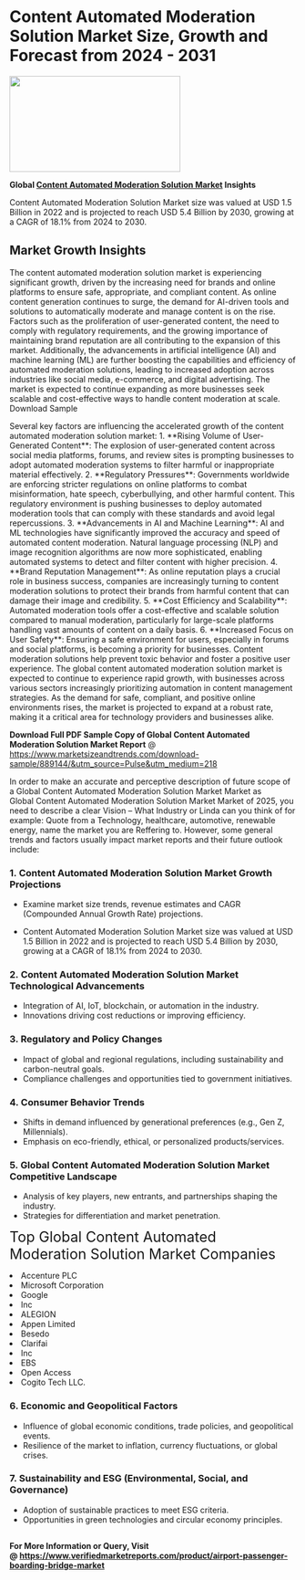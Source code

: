 <H1>Content Automated Moderation Solution Market Size, Growth and Forecast from 2024 - 2031</H1><img class="aligncenter size-medium wp-image-584254" src="https://thirdeyenews.in/wp-content/uploads/2024/09/Global-Market-Research-300x168.jpeg" alt="" width="300" height="168" /><p><strong>Global&nbsp;<a href="https://www.marketsizeandtrends.com/download-sample/889144/&amp;utm_source=Pulse&amp;utm_medium=218">Content Automated Moderation Solution Market</a> Insights</strong></p><p>Content Automated Moderation Solution Market size was valued at USD 1.5 Billion in 2022 and is projected to reach USD 5.4 Billion by 2030, growing at a CAGR of 18.1% from 2024 to 2030.</p><p><h2>Market Growth Insights</h2> <p>The content automated moderation solution market is experiencing significant growth, driven by the increasing need for brands and online platforms to ensure safe, appropriate, and compliant content. As online content generation continues to surge, the demand for AI-driven tools and solutions to automatically moderate and manage content is on the rise. Factors such as the proliferation of user-generated content, the need to comply with regulatory requirements, and the growing importance of maintaining brand reputation are all contributing to the expansion of this market. Additionally, the advancements in artificial intelligence (AI) and machine learning (ML) are further boosting the capabilities and efficiency of automated moderation solutions, leading to increased adoption across industries like social media, e-commerce, and digital advertising. The market is expected to continue expanding as more businesses seek scalable and cost-effective ways to handle content moderation at scale. Download Sample</p> <p>Several key factors are influencing the accelerated growth of the content automated moderation solution market: 1. **Rising Volume of User-Generated Content**: The explosion of user-generated content across social media platforms, forums, and review sites is prompting businesses to adopt automated moderation systems to filter harmful or inappropriate material effectively. 2. **Regulatory Pressures**: Governments worldwide are enforcing stricter regulations on online platforms to combat misinformation, hate speech, cyberbullying, and other harmful content. This regulatory environment is pushing businesses to deploy automated moderation tools that can comply with these standards and avoid legal repercussions. 3. **Advancements in AI and Machine Learning**: AI and ML technologies have significantly improved the accuracy and speed of automated content moderation. Natural language processing (NLP) and image recognition algorithms are now more sophisticated, enabling automated systems to detect and filter content with higher precision. 4. **Brand Reputation Management**: As online reputation plays a crucial role in business success, companies are increasingly turning to content moderation solutions to protect their brands from harmful content that can damage their image and credibility. 5. **Cost Efficiency and Scalability**: Automated moderation tools offer a cost-effective and scalable solution compared to manual moderation, particularly for large-scale platforms handling vast amounts of content on a daily basis. 6. **Increased Focus on User Safety**: Ensuring a safe environment for users, especially in forums and social platforms, is becoming a priority for businesses. Content moderation solutions help prevent toxic behavior and foster a positive user experience. The global content automated moderation solution market is expected to continue to experience rapid growth, with businesses across various sectors increasingly prioritizing automation in content management strategies. As the demand for safe, compliant, and positive online environments rises, the market is projected to expand at a robust rate, making it a critical area for technology providers and businesses alike. </p><p><span class=""><strong>Download Full PDF Sample Copy of Global Content Automated Moderation Solution Market Report</strong> @ <a href="https://www.marketsizeandtrends.com/download-sample/889144/&amp;utm_source=Pulse&amp;utm_medium=218" target="_blank">https://www.marketsizeandtrends.com/download-sample/889144/&amp;utm_source=Pulse&amp;utm_medium=218</a></span></p><p>In order to make an accurate and perceptive description of future scope of a Global&nbsp;Content Automated Moderation Solution Market Market as Global&nbsp;Content Automated Moderation Solution Market Market of 2025, you need to describe a clear Vision &ndash; What Industry or Linda can you think of for example: Quote from a Technology, healthcare, automotive, renewable energy, name the market you are Reffering to. However, some general trends and factors usually impact market reports and their future outlook include:</p><h3>1.&nbsp;<strong>Content Automated Moderation Solution Market Growth Projections</strong></h3><ul><li>Examine market size trends, revenue estimates and CAGR (Compounded Annual Growth Rate) projections.</li><li><p>Content Automated Moderation Solution Market size was valued at USD 1.5 Billion in 2022 and is projected to reach USD 5.4 Billion by 2030, growing at a CAGR of 18.1% from 2024 to 2030.</p></li></ul><h3>2.&nbsp;<strong>Content Automated Moderation Solution Market Technological Advancements</strong></h3><ul><li>Integration of AI, IoT, blockchain, or automation in the industry.</li><li>Innovations driving cost reductions or improving efficiency.</li></ul><h3>3.&nbsp;<strong>Regulatory and Policy Changes</strong></h3><ul><li>Impact of global and regional regulations, including sustainability and carbon-neutral goals.</li><li>Compliance challenges and opportunities tied to government initiatives.</li></ul><h3>4.&nbsp;<strong>Consumer Behavior Trends</strong></h3><ul><li>Shifts in demand influenced by generational preferences (e.g., Gen Z, Millennials).</li><li>Emphasis on eco-friendly, ethical, or personalized products/services.</li></ul><h3>5.&nbsp;<strong>Global Content Automated Moderation Solution Market Competitive Landscape</strong></h3><ul><li>Analysis of key players, new entrants, and partnerships shaping the industry.</li><li>Strategies for differentiation and market penetration.</li></ul><p data-pm-slice="1 1 []"><span style="color: inherit; font-family: inherit; font-size: 25px;">Top Global Content Automated Moderation Solution Market Companies</span></p><div class="" data-test-id=""><p><li>Accenture PLC</li><li> Microsoft Corporation</li><li> Google</li><li> Inc</li><li> ALEGION</li><li> Appen Limited</li><li> Besedo</li><li> Clarifai</li><li> Inc</li><li> EBS</li><li> Open Access</li><li> Cogito Tech LLC.</li></p></div><h3>6.&nbsp;<strong>Economic and Geopolitical Factors</strong></h3><ul><li>Influence of global economic conditions, trade policies, and geopolitical events.</li><li>Resilience of the market to inflation, currency fluctuations, or global crises.</li></ul><h3>7.&nbsp;<strong>Sustainability and ESG (Environmental, Social, and Governance)</strong></h3><ul><li>Adoption of sustainable practices to meet ESG criteria.</li><li>Opportunities in green technologies and circular economy principles.</li></ul><h2><strong style="font-size: 14px;">For More Information or Query, Visit @&nbsp;</strong><a style="background-color: #ffffff; font-size: 14px;" href="https://www.marketsizeandtrends.com/report/content-automated-moderation-solution-market-/" target="_blank">https://www.verifiedmarketreports.com/product/airport-passenger-boarding-bridge-market</a></h2>
